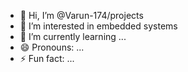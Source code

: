 - 👋 Hi, I’m @Varun-174/projects
- 👀 I’m interested in embedded systems
- 🌱 I’m currently learning ...
- 😄 Pronouns: ...
- ⚡ Fun fact: ...

<!---
Varun-srimantrudu/Varun-srimantrudu is a ✨ special ✨ repository because its `README.md` (this file) appears on your GitHub profile.
You can click the Preview link to take a look at your changes.
--->

